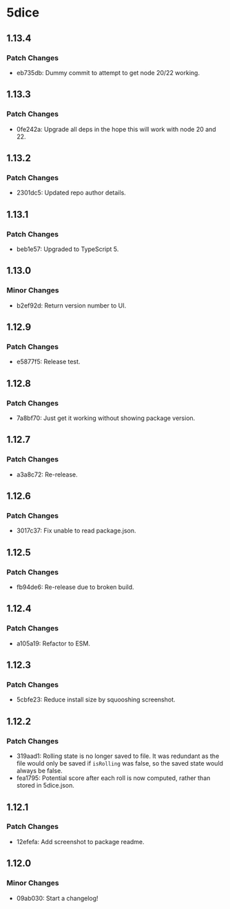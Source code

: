 # 5dice

## 1.13.4

### Patch Changes

- eb735db: Dummy commit to attempt to get node 20/22 working.

## 1.13.3

### Patch Changes

- 0fe242a: Upgrade all deps in the hope this will work with node 20 and 22.

## 1.13.2

### Patch Changes

- 2301dc5: Updated repo author details.

## 1.13.1

### Patch Changes

- beb1e57: Upgraded to TypeScript 5.

## 1.13.0

### Minor Changes

- b2ef92d: Return version number to UI.

## 1.12.9

### Patch Changes

- e5877f5: Release test.

## 1.12.8

### Patch Changes

- 7a8bf70: Just get it working without showing package version.

## 1.12.7

### Patch Changes

- a3a8c72: Re-release.

## 1.12.6

### Patch Changes

- 3017c37: Fix unable to read package.json.

## 1.12.5

### Patch Changes

- fb94de6: Re-release due to broken build.

## 1.12.4

### Patch Changes

- a105a19: Refactor to ESM.

## 1.12.3

### Patch Changes

- 5cbfe23: Reduce install size by squooshing screenshot.

## 1.12.2

### Patch Changes

- 319aad1: Rolling state is no longer saved to file. It was redundant as the
  file would only be saved if `isRolling` was false, so the saved state would
  always be false.
- fea1795: Potential score after each roll is now computed, rather than stored
  in 5dice.json.

## 1.12.1

### Patch Changes

- 12efefa: Add screenshot to package readme.

## 1.12.0

### Minor Changes

- 09ab030: Start a changelog!
